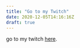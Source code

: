```yaml
---
title: "Go to my Twitch"
date: 2020-12-05T14:16:16Z
draft: true
---
```


go to my twitch [here](https://www.twitch.tv/thekgangforlife).
